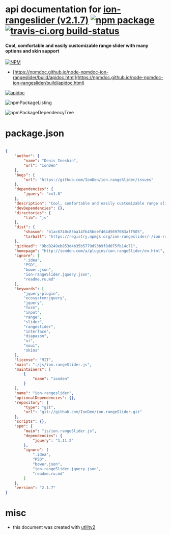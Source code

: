 # api documentation for  [ion-rangeslider (v2.1.7)](http://ionden.com/a/plugins/ion.rangeSlider/en.html)  [![npm package](https://img.shields.io/npm/v/npmdoc-ion-rangeslider.svg?style=flat-square)](https://www.npmjs.org/package/npmdoc-ion-rangeslider) [![travis-ci.org build-status](https://api.travis-ci.org/npmdoc/node-npmdoc-ion-rangeslider.svg)](https://travis-ci.org/npmdoc/node-npmdoc-ion-rangeslider)
#### Cool, comfortable and easily customizable range slider with many options and skin support

[![NPM](https://nodei.co/npm/ion-rangeslider.png?downloads=true&downloadRank=true&stars=true)](https://www.npmjs.com/package/ion-rangeslider)

- [https://npmdoc.github.io/node-npmdoc-ion-rangeslider/build/apidoc.html](https://npmdoc.github.io/node-npmdoc-ion-rangeslider/build/apidoc.html)

[![apidoc](https://npmdoc.github.io/node-npmdoc-ion-rangeslider/build/screenCapture.buildCi.browser.%252Ftmp%252Fbuild%252Fapidoc.html.png)](https://npmdoc.github.io/node-npmdoc-ion-rangeslider/build/apidoc.html)

![npmPackageListing](https://npmdoc.github.io/node-npmdoc-ion-rangeslider/build/screenCapture.npmPackageListing.svg)

![npmPackageDependencyTree](https://npmdoc.github.io/node-npmdoc-ion-rangeslider/build/screenCapture.npmPackageDependencyTree.svg)



# package.json

```json

{
    "author": {
        "name": "Denis Ineshin",
        "url": "IonDen"
    },
    "bugs": {
        "url": "https://github.com/IonDen/ion.rangeSlider/issues"
    },
    "dependencies": {
        "jquery": ">=1.8"
    },
    "description": "Cool, comfortable and easily customizable range slider with many options and skin support",
    "devDependencies": {},
    "directories": {
        "lib": "js"
    },
    "dist": {
        "shasum": "b1ac6740c83ba14fb45bdef464d5697083aff505",
        "tarball": "https://registry.npmjs.org/ion-rangeslider/-/ion-rangeslider-2.1.7.tgz"
    },
    "gitHead": "9bd8249eb853d4b35b5779d93b9f8d075fb14c71",
    "homepage": "http://ionden.com/a/plugins/ion.rangeSlider/en.html",
    "ignore": [
        ".idea",
        "PSD",
        "bower.json",
        "ion-rangeSlider.jquery.json",
        "readme.ru.md"
    ],
    "keywords": [
        "jquery-plugin",
        "ecosystem:jquery",
        "jquery",
        "form",
        "input",
        "range",
        "slider",
        "rangeslider",
        "interface",
        "diapason",
        "ui",
        "noui",
        "skins"
    ],
    "license": "MIT",
    "main": "./js/ion.rangeSlider.js",
    "maintainers": [
        {
            "name": "ionden"
        }
    ],
    "name": "ion-rangeslider",
    "optionalDependencies": {},
    "repository": {
        "type": "git",
        "url": "git://github.com/IonDen/ion.rangeSlider.git"
    },
    "scripts": {},
    "spm": {
        "main": "js/ion.rangeSlider.js",
        "dependencies": {
            "jquery": "1.11.2"
        },
        "ignore": [
            ".idea",
            "PSD",
            "bower.json",
            "ion-rangeSlider.jquery.json",
            "readme.ru.md"
        ]
    },
    "version": "2.1.7"
}
```



# misc
- this document was created with [utility2](https://github.com/kaizhu256/node-utility2)

